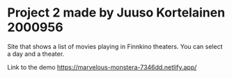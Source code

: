 # Project 2 made by Juuso Kortelainen 2000956
Site that shows a list of movies playing in Finnkino theaters. You can select a day and a theater.

Link to the demo https://marvelous-monstera-7346dd.netlify.app/
